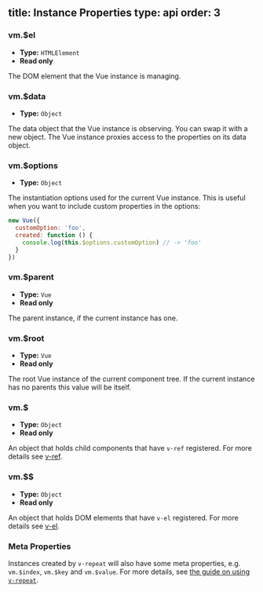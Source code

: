 title: Instance Properties
type: api
order: 3
---

### vm.$el

- **Type:** `HTMLElement`
- **Read only**

The DOM element that the Vue instance is managing.

### vm.$data

- **Type:** `Object`

The data object that the Vue instance is observing. You can swap it with a new object. The Vue instance proxies access to the properties on its data object.

### vm.$options

- **Type:** `Object`

The instantiation options used for the current Vue instance. This is useful when you want to include custom properties in the options:

``` js
new Vue({
  customOption: 'foo',
  created: function () {
    console.log(this.$options.customOption) // -> 'foo'
  }
})
```

### vm.$parent

- **Type:** `Vue`
- **Read only**

The parent instance, if the current instance has one.

### vm.$root

- **Type:** `Vue`
- **Read only**

The root Vue instance of the current component tree. If the current instance has no parents this value will be itself.

### vm.$

- **Type:** `Object`
- **Read only**

An object that holds child components that have `v-ref` registered. For more details see [v-ref](/api/directives.html#v-ref).

### vm.$$

- **Type:** `Object`
- **Read only**

An object that holds DOM elements that have `v-el` registered. For more details see [v-el](/api/directives.html#v-el).

### Meta Properties

Instances created by `v-repeat` will also have some meta properties, e.g. `vm.$index`, `vm.$key` and `vm.$value`. For more details, see [the guide on using `v-repeat`](/guide/list.html).